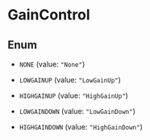 
# GainControl

## Enum


* `NONE` (value: `"None"`)

* `LOWGAINUP` (value: `"LowGainUp"`)

* `HIGHGAINUP` (value: `"HighGainUp"`)

* `LOWGAINDOWN` (value: `"LowGainDown"`)

* `HIGHGAINDOWN` (value: `"HighGainDown"`)



